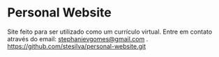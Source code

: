 # Personal Website
Site feito para ser utilizado como um currículo virtual.
Entre em contato através do email: stephanievgomes@gmail.com .
<br>
https://github.com/stesilva/personal-website.git
